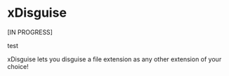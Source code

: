 # xDisguise

[IN PROGRESS]

test

xDisguise lets you disguise a file extension as any other extension of your choice!
